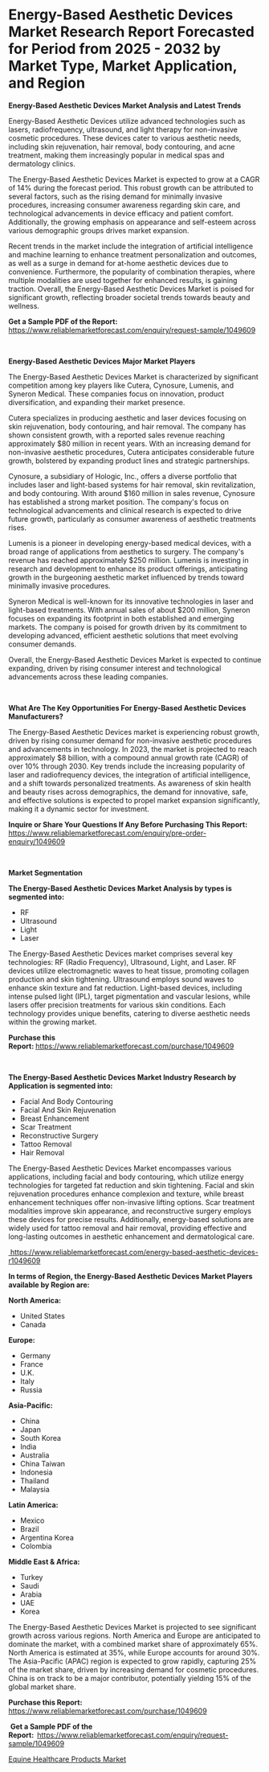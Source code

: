 <p><h1>Energy-Based Aesthetic Devices Market Research Report Forecasted for Period from 2025 -  2032 by Market Type, Market Application, and Region</h1></p><p><strong>Energy-Based Aesthetic Devices Market Analysis and Latest Trends</strong></p>
<p><p>Energy-Based Aesthetic Devices utilize advanced technologies such as lasers, radiofrequency, ultrasound, and light therapy for non-invasive cosmetic procedures. These devices cater to various aesthetic needs, including skin rejuvenation, hair removal, body contouring, and acne treatment, making them increasingly popular in medical spas and dermatology clinics.</p><p>The Energy-Based Aesthetic Devices Market is expected to grow at a CAGR of 14% during the forecast period. This robust growth can be attributed to several factors, such as the rising demand for minimally invasive procedures, increasing consumer awareness regarding skin care, and technological advancements in device efficacy and patient comfort. Additionally, the growing emphasis on appearance and self-esteem across various demographic groups drives market expansion.</p><p>Recent trends in the market include the integration of artificial intelligence and machine learning to enhance treatment personalization and outcomes, as well as a surge in demand for at-home aesthetic devices due to convenience. Furthermore, the popularity of combination therapies, where multiple modalities are used together for enhanced results, is gaining traction. Overall, the Energy-Based Aesthetic Devices Market is poised for significant growth, reflecting broader societal trends towards beauty and wellness.</p></p>
<p><strong>Get a Sample PDF of the Report:&nbsp;</strong> <a href="https://www.reliablemarketforecast.com/enquiry/request-sample/1049609?utm_campaign=3050&utm_medium=2&utm_source=Github&utm_content=ia&utm_term=08032025&utm_id=energy-based-aesthetic-devices">https://www.reliablemarketforecast.com/enquiry/request-sample/1049609</a></p>
<p>&nbsp;</p>
<p><strong>Energy-Based Aesthetic Devices Major Market Players</strong></p>
<p><p>The Energy-Based Aesthetic Devices Market is characterized by significant competition among key players like Cutera, Cynosure, Lumenis, and Syneron Medical. These companies focus on innovation, product diversification, and expanding their market presence.</p><p>Cutera specializes in producing aesthetic and laser devices focusing on skin rejuvenation, body contouring, and hair removal. The company has shown consistent growth, with a reported sales revenue reaching approximately $80 million in recent years. With an increasing demand for non-invasive aesthetic procedures, Cutera anticipates considerable future growth, bolstered by expanding product lines and strategic partnerships.</p><p>Cynosure, a subsidiary of Hologic, Inc., offers a diverse portfolio that includes laser and light-based systems for hair removal, skin revitalization, and body contouring. With around $160 million in sales revenue, Cynosure has established a strong market position. The company's focus on technological advancements and clinical research is expected to drive future growth, particularly as consumer awareness of aesthetic treatments rises.</p><p>Lumenis is a pioneer in developing energy-based medical devices, with a broad range of applications from aesthetics to surgery. The company's revenue has reached approximately $250 million. Lumenis is investing in research and development to enhance its product offerings, anticipating growth in the burgeoning aesthetic market influenced by trends toward minimally invasive procedures.</p><p>Syneron Medical is well-known for its innovative technologies in laser and light-based treatments. With annual sales of about $200 million, Syneron focuses on expanding its footprint in both established and emerging markets. The company is poised for growth driven by its commitment to developing advanced, efficient aesthetic solutions that meet evolving consumer demands.</p><p>Overall, the Energy-Based Aesthetic Devices Market is expected to continue expanding, driven by rising consumer interest and technological advancements across these leading companies.</p></p>
<p>&nbsp;</p>
<p><strong>What Are The Key Opportunities For Energy-Based Aesthetic Devices Manufacturers?</strong></p>
<p><p>The Energy-Based Aesthetic Devices market is experiencing robust growth, driven by rising consumer demand for non-invasive aesthetic procedures and advancements in technology. In 2023, the market is projected to reach approximately $8 billion, with a compound annual growth rate (CAGR) of over 10% through 2030. Key trends include the increasing popularity of laser and radiofrequency devices, the integration of artificial intelligence, and a shift towards personalized treatments. As awareness of skin health and beauty rises across demographics, the demand for innovative, safe, and effective solutions is expected to propel market expansion significantly, making it a dynamic sector for investment.</p></p>
<p><strong>Inquire or Share Your Questions If Any Before Purchasing This Report:</strong> <a href="https://www.reliablemarketforecast.com/enquiry/pre-order-enquiry/1049609?utm_campaign=3050&utm_medium=2&utm_source=Github&utm_content=ia&utm_term=08032025&utm_id=energy-based-aesthetic-devices">https://www.reliablemarketforecast.com/enquiry/pre-order-enquiry/1049609</a></p>
<p>&nbsp;</p>
<p><strong>Market Segmentation</strong></p>
<p><strong>The Energy-Based Aesthetic Devices Market Analysis by types is segmented into:</strong></p>
<p><ul><li>RF</li><li>Ultrasound</li><li>Light</li><li>Laser</li></ul></p>
<p><p>The Energy-Based Aesthetic Devices market comprises several key technologies: RF (Radio Frequency), Ultrasound, Light, and Laser. RF devices utilize electromagnetic waves to heat tissue, promoting collagen production and skin tightening. Ultrasound employs sound waves to enhance skin texture and fat reduction. Light-based devices, including intense pulsed light (IPL), target pigmentation and vascular lesions, while lasers offer precision treatments for various skin conditions. Each technology provides unique benefits, catering to diverse aesthetic needs within the growing market.</p></p>
<p><strong>Purchase this Report:&nbsp;</strong><a href="https://www.reliablemarketforecast.com/purchase/1049609?utm_campaign=3050&utm_medium=2&utm_source=Github&utm_content=ia&utm_term=08032025&utm_id=energy-based-aesthetic-devices">https://www.reliablemarketforecast.com/purchase/1049609</a></p>
<p>&nbsp;</p>
<p><strong>The Energy-Based Aesthetic Devices Market Industry Research by Application is segmented into:</strong></p>
<p><ul><li>Facial And Body Contouring</li><li>Facial And Skin Rejuvenation</li><li>Breast Enhancement</li><li>Scar Treatment</li><li>Reconstructive Surgery</li><li>Tattoo Removal</li><li>Hair Removal</li></ul></p>
<p><p>The Energy-Based Aesthetic Devices Market encompasses various applications, including facial and body contouring, which utilize energy technologies for targeted fat reduction and skin tightening. Facial and skin rejuvenation procedures enhance complexion and texture, while breast enhancement techniques offer non-invasive lifting options. Scar treatment modalities improve skin appearance, and reconstructive surgery employs these devices for precise results. Additionally, energy-based solutions are widely used for tattoo removal and hair removal, providing effective and long-lasting outcomes in aesthetic enhancement and dermatological care.</p></p>
<p><a href="https://www.reliablemarketforecast.com/energy-based-aesthetic-devices-r1049609?utm_campaign=3050&utm_medium=2&utm_source=Github&utm_content=ia&utm_term=08032025&utm_id=energy-based-aesthetic-devices">&nbsp;https://www.reliablemarketforecast.com/energy-based-aesthetic-devices-r1049609</a></p>
<p><strong>In terms of Region, the Energy-Based Aesthetic Devices Market Players available by Region are:</strong></p>
<p>
    <p> <strong> North America: </strong>
        <ul>
            <li>United States</li>
            <li>Canada</li>
        </ul>
        </p> 
    <p> <strong> Europe: </strong>
        <ul>
            <li>Germany</li>
            <li>France</li>
            <li>U.K.</li>
            <li>Italy</li>
            <li>Russia</li>
        </ul>
        </p> 
    <p> <strong> Asia-Pacific: </strong>
        <ul>
            <li>China</li>
            <li>Japan</li>
            <li>South Korea</li>
            <li>India</li>
            <li>Australia</li>
            <li>China Taiwan</li>
            <li>Indonesia</li>
            <li>Thailand</li>
            <li>Malaysia</li>
        </ul>
        </p> 
    <p> <strong> Latin America: </strong>
        <ul>
            <li>Mexico</li>
            <li>Brazil</li>
            <li>Argentina Korea</li>
            <li>Colombia</li>
        </ul>
        </p> 
    <p> <strong> Middle East & Africa: </strong>
        <ul>
            <li>Turkey</li>
            <li>Saudi</li>
            <li>Arabia</li>
            <li>UAE</li>
            <li>Korea</li>
        </ul>
    </p>
    </p>
<p><p>The Energy-Based Aesthetic Devices Market is projected to see significant growth across various regions. North America and Europe are anticipated to dominate the market, with a combined market share of approximately 65%. North America is estimated at 35%, while Europe accounts for around 30%. The Asia-Pacific (APAC) region is expected to grow rapidly, capturing 25% of the market share, driven by increasing demand for cosmetic procedures. China is on track to be a major contributor, potentially yielding 15% of the global market share.</p></p>
<p><strong>Purchase this Report: </strong><a href="https://www.reliablemarketforecast.com/purchase/1049609?utm_campaign=3050&utm_medium=2&utm_source=Github&utm_content=ia&utm_term=08032025&utm_id=energy-based-aesthetic-devices">https://www.reliablemarketforecast.com/purchase/1049609</a></p>
<p>&nbsp;<strong>Get a Sample PDF of the Report:&nbsp;&nbsp;</strong><a href="https://www.reliablemarketforecast.com/enquiry/request-sample/1049609?utm_campaign=3050&utm_medium=2&utm_source=Github&utm_content=ia&utm_term=08032025&utm_id=energy-based-aesthetic-devices">https://www.reliablemarketforecast.com/enquiry/request-sample/1049609</a></p>
<p><strong></strong></p>
<p><p><a href="https://github.com/leehihkl/Market-Research-Report-List-1/blob/main/equine-healthcare-products-market.md?utm_campaign=3050&utm_medium=2&utm_source=Github&utm_content=ia&utm_term=08032025&utm_id=energy-based-aesthetic-devices">Equine Healthcare Products Market</a></p></p>